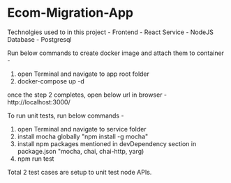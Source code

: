 # Ecom-Migration-App

Technolgies used to in this project  -
Frontend - React
Service - NodeJS
Database - Postgresql

Run below commands to create docker image and attach them to container -
1. open Terminal and navigate to app root folder
2. docker-compose up -d

once the step 2 completes, open below url in browser - 
http://localhost:3000/

To run unit tests, run below commands - 
1. open Terminal and navigate to service folder
2. install mocha globally "npm install -g mocha"
3. install npm packages mentioned in devDependency section in package.json "mocha, chai, chai-http, yarg)
4. npm run test

Total 2 test cases are setup to unit test node APIs.





